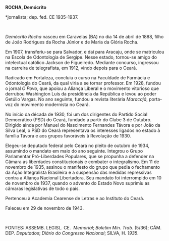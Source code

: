 **ROCHA, Demócrito**

\*jornalista; dep. fed. CE 1935-1937.

 

*Demócrito Rocha* nasceu em Caravelas (BA) no dia 14 de abril de 1888,
filho de João Rodrigues da Rocha Júnior e de Maria da Glória Rocha.

Em 1907, transferiu-se para Salvador, e daí para Aracaju, onde se
matriculou na Escola de Odontologia de Sergipe. Nesse estado, tornou-se
amigo do intelectual católico Jackson de Figueiredo. Mediante concurso,
ingressou na carreira de telegrafista, em 1912, vindo depois para o
Ceará.

Radicado em Fortaleza, concluiu o curso na Faculdade de Farmácia e
Odontologia do Ceará, da qual viria a se tornar professor. Em 1928,
fundou o jornal *O Povo*, que apoiou a Aliança Liberal e o movimento
vitorioso que derrubou Washington Luís da presidência da República e
levou ao poder Getúlio Vargas. No ano seguinte, fundou a revista
literária *Maracajá*, porta-voz do movimento modernista no Ceará.

No início da década de 1930, foi um dos dirigentes do Partido Social
Democrático (PSD) do Ceará, fundado a partir do Clube 3 de Outubro.
Dirigido ainda por Manuel do Nascimento Fernandes Távora e por João da
Silva Leal, o PSD do Ceará representava os interesses ligados no estado
à família Távora e aos grupos favoráveis à Revolução de 1930.

Elegeu-se deputado federal pelo Ceará no pleito de outubro de 1934,
assumindo o mandato em maio do ano seguinte. Integrou o Grupo
Parlamentar Pró-Liberdades Populares, que se propunha a defender na
Câmara as liberdades constitucionais e combater o integralismo. Em 11 de
novembro de 1935, assinou o manifesto do grupo que pedia o fechamento da
Ação Integralista Brasileira e a suspensão das medidas repressivas
contra a Aliança Nacional Libertadora. Seu mandato foi interrompido em
10 de novembro de 1937, quando o advento do Estado Novo suprimiu as
câmaras legislativas de todo o país.

Pertenceu à Academia Cearense de Letras e ao Instituto do Ceará.

Faleceu em 29 de novembro de 1943.

 

FONTES: ASSEMB. LEGISL. CE.  *Memorial*; *Boletim Min. Trab*. (5/36);
CÂM. DEP. *Deputados*; *Diário do Congresso Nacional*; SILVA, H. *1935*.

 
